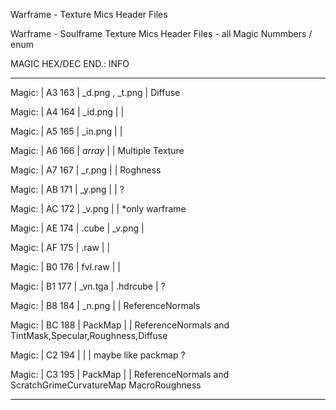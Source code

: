 Warframe - Texture Mics Header Files

Warframe - Soulframe Texture Mics Header Files - all Magic Nummbers / enum

MAGIC	 	HEX/DEC		 	END.:		 				 	INFO

------------------------------------------------------------------------------------------------------------------------

Magic:	|	A3  163		|	_d.png , _t.png		|	Diffuse

Magic:	|	A4  164		|	_id.png   |				|

Magic:	|	A5  165		|	_in.png		|				|	

Magic:	|	A6  166		|	*array*		|				|	Multiple Texture

Magic:	|	A7  167		|	_r.png		|				|	Roghness

Magic:	|	AB  171		|	_y.png		|				|	?

Magic:	|	AC  172		|	_v.png		|				|	*only warframe

Magic:	|	AE  174		|	.cube		  |	_v.png	|	

Magic:	|	AF  175		|	.raw		  |				 |	

Magic:	|	B0  176		|	fvl.raw		|				|	

Magic:	|	B1  177		|	_vn.tga		|	.hdrcube	|	?

Magic:	|	B8  184		|	_n.png		|				|	ReferenceNormals

Magic:	|	BC  188		|	PackMap		|				|	ReferenceNormals and TintMask,Specular,Roughness,Diffuse

Magic:	|	C2  194		|				    |				|	maybe like packmap ?

Magic:	|	C3  195		|	PackMap		|				|	ReferenceNormals and ScratchGrimeCurvatureMap MacroRoughness

------------------------------------------------------------------------------------------------------------------------
